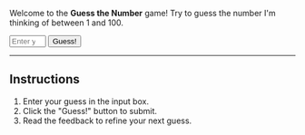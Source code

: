 Welcome to the **Guess the Number** game! Try to guess the number I'm thinking of between 1 and 100.

<div>
    <input type="number" id="userGuess" placeholder="Enter your guess" min="1" max="100">
    <button onclick="checkGuess()">Guess!</button>
</div>

<div id="result"></div>

<script>
    const randomNumber = Math.floor(Math.random() * 100) + 1;
    let attempts = 0;

    function checkGuess() {
        const userGuess = parseInt(document.getElementById('userGuess').value);
        attempts++;
        const resultDiv = document.getElementById('result');

        if (userGuess < 1 || userGuess > 100) {
            resultDiv.textContent = "Please enter a number between 1 and 100.";
        } else if (userGuess < randomNumber) {
            resultDiv.textContent = "Too low! Try again.";
        } else if (userGuess > randomNumber) {
            resultDiv.textContent = "Too high! Try again.";
        } else {
            resultDiv.textContent = `Congratulations! You've guessed the number ${randomNumber} in ${attempts} attempts.`;
        }
    }
</script>

---

## Instructions

1. Enter your guess in the input box.
2. Click the "Guess!" button to submit.
3. Read the feedback to refine your next guess.
